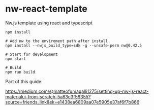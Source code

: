 # nw-react-template
Nw.js template using react and typescript

```
npm install

# Add nw to the enviroment path after install
npm install --nwjs_build_type=sdk -g --unsafe-perm nw@0.42.5

# Start for development
npm start

# Build
npm run build
```

Part of this guide:

https://medium.com/@matteofumagalli1275/setting-up-nw-js-react-materialui-from-scratch-5a83c3f58355?source=friends_link&sk=e1438ea6809aa07e5905e37af6f7b866

